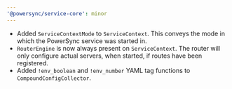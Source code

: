 ```yaml
---
'@powersync/service-core': minor
---
```


- Added `ServiceContextMode` to `ServiceContext`. This conveys the mode in which the PowerSync service was started in.
- `RouterEngine` is now always present on `ServiceContext`. The router will only configure actual servers, when started, if routes have been registered.
- Added `!env_boolean` and `!env_number` YAML tag functions to `CompoundConfigCollector`.
